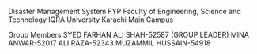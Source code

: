 Disaster Management System
FYP Faculty of Engineering, Science and Technology IQRA University Karachi Main Campus

Group Members
SYED FARHAN ALI SHAH-52587 (GROUP LEADER)
MINA ANWAR-52017
ALI RAZA-52343
MUZAMMIL HUSSAIN-54918

